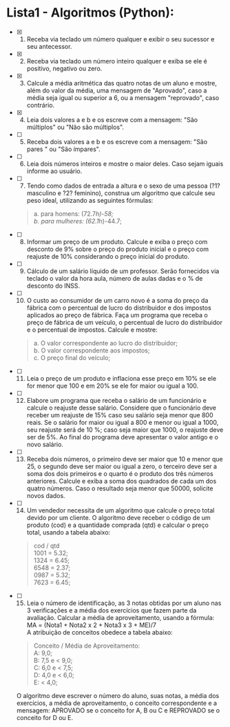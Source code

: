 # Lista1 - Algoritmos (Python):

- [x] 1. Receba via teclado um número qualquer e exibir o seu sucessor e seu antecessor.

- [x] 2. Receba via teclado um número inteiro qualquer e exiba se ele é positivo, negativo ou zero.

- [x] 3. Calcule a média aritmética das quatro notas de um aluno e mostre, além do valor da média, uma mensagem de "Aprovado", caso a média seja igual ou superior a 6, ou a mensagem "reprovado", caso contrário.

- [x] 4. Leia dois valores a e b e os escreve com a mensagem: "São múltiplos" ou "Não são múltiplos".

- [ ] 5. Receba dois valores a e b e os escreve com a mensagem: "São pares " ou "São ímpares".

- [ ] 6. Leia dois números inteiros e mostre o maior deles. Caso sejam iguais informe ao usuário.

- [ ] 7. Tendo como dados de entrada a altura e o sexo de uma pessoa (?1? masculino e ?2? feminino), construa um algoritmo que calcule seu peso ideal, utilizando as seguintes fórmulas:  
    >a. para homens: (72.7*h)-58;  
    >b. para mulheres: (62.1*h)-44.7;

- [ ] 8. Informar um preço de um produto. Calcule e exiba o preço com desconto de 9% sobre o preço do produto inicial e o preço com reajuste de 10% considerando o preço inicial do produto.

- [ ] 9. Cálculo de um salário líquido de um professor. Serão fornecidos via teclado o valor da hora aula, número de aulas dadas e o % de desconto do INSS.

- [ ] 10. O custo ao consumidor de um carro novo é a soma do preço da fábrica com o percentual de lucro do distribuidor e dos impostos aplicados ao preço de fábrica. Faça um programa que receba o preço de fábrica de um veículo, o percentual de lucro do distribuidor e o percentual de impostos. Calcule e mostre:  
    >a. O valor correspondente ao lucro do distribuidor;  
    >b. O valor correspondente aos impostos;  
    >c. O preço final do veículo;

- [ ] 11. Leia o preço de um produto e inflaciona esse preço em 10% se ele for menor que 100 e em 20% se ele for maior ou igual a 100.

- [ ] 12. Elabore um programa que receba o salário de um funcionário e calcule o reajuste desse salário. Considere que o funcionário deve receber um reajuste de 15% caso seu salário seja menor que 800 reais. Se o salário for maior ou igual a 800 e menor ou igual a 1000, seu reajuste será de 10 %; caso seja maior que 1000, o reajuste deve ser de 5%. Ao final do programa deve apresentar o valor antigo e o novo salário.

- [ ] 13. Receba dois números, o primeiro deve ser maior que 10 e menor que 25, o segundo deve ser maior ou igual a zero, o terceiro deve ser a soma dos dois primeiros e o quarto é o produto dos três números anteriores. Calcule e exiba a soma dos quadrados de cada um dos quatro números. Caso o resultado seja menor que 50000, solicite novos dados.

- [ ] 14. Um vendedor necessita de um algoritmo que calcule o preço total devido por um cliente. O algoritmo deve receber o código de um produto (cod) e a quantidade comprada (qtd) e calcular o preço total, usando a tabela abaixo:  
    >cod / qtd  
    >1001 = 5.32;  
    >1324 = 6.45;  
    >6548 = 2.37;  
    >0987 = 5.32;  
    >7623 = 6.45;  

- [ ] 15. Leia o número de identificação, as 3 notas obtidas por um aluno nas 3 verificações e a média dos exercícios que fazem parte da avaliação. Calcular a média de aproveitamento, usando a fórmula:
    MA = (Nota1 + Nota2 x 2 + Nota3 x 3 + ME)/7  
A atribuição de conceitos obedece a tabela abaixo:  
    >Conceito / Média de Aproveitamento:  
    >A: 9,0;  
    >B: 7,5 e < 9,0;  
    >C: 6,0 e < 7,5;  
    >D: 4,0 e < 6,0;  
    >E: < 4,0;
    
    O algoritmo deve escrever o número do aluno, suas notas, a média dos exercícios, a média de aproveitamento, o conceito correspondente e a mensagem: APROVADO se o conceito for A, B ou C e REPROVADO se o conceito for D ou E.